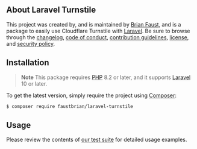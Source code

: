 ## About Laravel Turnstile

This project was created by, and is maintained by [Brian Faust](https://github.com/faustbrian), and is a package to easily use Cloudflare Turnstile with [Laravel](https://laravel.com/). Be sure to browse through the [changelog](CHANGELOG.md), [code of conduct](.github/CODE_OF_CONDUCT.md), [contribution guidelines](.github/CONTRIBUTING.md), [license](LICENSE), and [security policy](.github/SECURITY.md).

## Installation

> **Note**
> This package requires [PHP](https://www.php.net/) 8.2 or later, and it supports [Laravel](https://laravel.com/) 10 or later.

To get the latest version, simply require the project using [Composer](https://getcomposer.org/):

```bash
$ composer require faustbrian/laravel-turnstile
```

## Usage

Please review the contents of [our test suite](/tests) for detailed usage examples.
